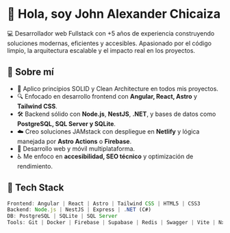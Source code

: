 # 👋 Hola, soy John Alexander Chicaiza

💻 Desarrollador web Fullstack con +5 años de experiencia construyendo soluciones modernas, eficientes y accesibles. Apasionado por el código limpio, la arquitectura escalable y el impacto real en los proyectos.

## 🚀 Sobre mí

- 🧠 Aplico principios SOLID y Clean Architecture en todos mis proyectos.
- 🔍 Enfocado en desarrollo frontend con **Angular, React, Astro** y **Tailwind CSS**.
- 🛠 Backend sólido con **Node.js**, **NestJS**, **.NET**, y bases de datos como **PostgreSQL, SQL Server y SQLite**.
- ☁️ Creo soluciones JAMstack con despliegue en **Netlify** y lógica manejada por **Astro Actions** o **Firebase**.
- 📱 Desarrollo web y móvil multiplataforma.
- ♿️ Me enfoco en **accesibilidad, SEO técnico** y optimización de rendimiento.

## 🧩 Tech Stack

```ts
Frontend: Angular | React | Astro | Tailwind CSS | HTML5 | CSS3  
Backend: Node.js | NestJS | Express | .NET (C#)  
DB: PostgreSQL | SQLite | SQL Server  
Tools: Git | Docker | Firebase | Supabase | Redis | Swagger | Vite | Nx | Vitest | Cypress
